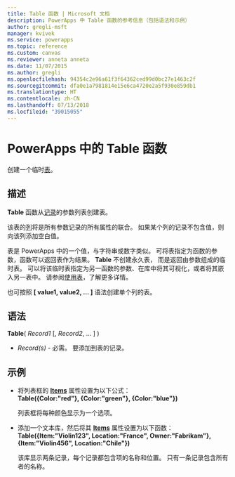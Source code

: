 ```yaml
---
title: Table 函数 | Microsoft 文档
description: PowerApps 中 Table 函数的参考信息（包括语法和示例）
author: gregli-msft
manager: kvivek
ms.service: powerapps
ms.topic: reference
ms.custom: canvas
ms.reviewer: anneta anneta
ms.date: 11/07/2015
ms.author: gregli
ms.openlocfilehash: 94354c2e96a61f3f64362ced99d0bc27e1463c2f
ms.sourcegitcommit: dfa0e1a7981814e15e6ca4720e2a5f930e859db1
ms.translationtype: HT
ms.contentlocale: zh-CN
ms.lasthandoff: 07/13/2018
ms.locfileid: "39015055"
---
```

# <a name="table-function-in-powerapps"></a>PowerApps 中的 Table 函数
创建一个临时[表](../working-with-tables.md)。

## <a name="description"></a>描述
**Table** 函数从[记录](../working-with-tables.md#records)的参数列表创建表。

该表的[列](../working-with-tables.md#columns)将是所有参数记录的所有属性的联合。 如果某个列的记录不包含值，则向该列添加空白值。

表是 PowerApps 中的一个值，与字符串或数字类似。 可将表指定为函数的参数，函数可以返回表作为结果。 **Table** 不创建永久表， 而是返回由参数组成的临时表。  可以将该临时表指定为另一函数的参数、在库中将其可视化，或者将其嵌入另一表中。  请参阅[使用表](../working-with-tables.md)，了解更多详情。

也可按照 **[ value1, value2, ... ]** 语法创建单个列的表。

## <a name="syntax"></a>语法
**Table**( *Record1* [, *Record2*, ... ] )

* *Record(s)* - 必需。 要添加到表的记录。

## <a name="examples"></a>示例
* 将列表框的 **[Items](../controls/properties-core.md)** 属性设置为以下公式：
  <br>**Table({Color:"red"}, {Color:"green"}, {Color:"blue"})**
  
    列表框将每种颜色显示为一个选项。
* 添加一个文本库，然后将其 **[Items](../controls/properties-core.md)** 属性设置为以下函数：<br>
  **Table({Item:"Violin123", Location:"France", Owner:"Fabrikam"}, {Item:"Violin456", Location:"Chile"})**
  
    该库显示两条记录，每个记录都包含项的名称和位置。 只有一条记录包含所有者的名称。

